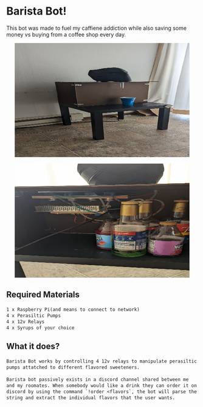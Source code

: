 # Barista Bot!

This bot was made to fuel my caffiene addiction while also saving some money vs buying from a coffee shop every day.

<p align="center">
<img width = "460" height = "300" src = "/pictures/machineFront.jpg">
</p>

<p align="center">
<img width = "460" height = "300" src = "/pictures/machineInternal.jpg">
</p>

## Required Materials

	1 x Raspberry Pi(and means to connect to network)
	4 x Perasiltic Pumps
	4 x 12v Relays
	4 x Syrups of your choice

## What it does?

	Barista Bot works by controlling 4 12v relays to manipulate perasiltic pumps attatched to different flavored sweeteners. 
	
	Barista bot passively exists in a discord channel shared between me and my roomates. When somebody would like a drink they can order it on discord by using the command `!order <flavors`, the bot will parse the string and extract the individual flavors that the user wants.
	

